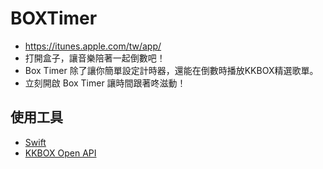 # BOXTimer
- https://itunes.apple.com/tw/app/
- 打開盒子，讓音樂陪著一起倒數吧！
- Box Timer 除了讓你簡單設定計時器，還能在倒數時播放KKBOX精選歌單。
- 立刻開啟 Box Timer 讓時間跟著咚滋動！

## 使用工具
- [Swift](https://developer.apple.com/swift/)
- [KKBOX Open API](https://developer.kkbox.com/#/)


